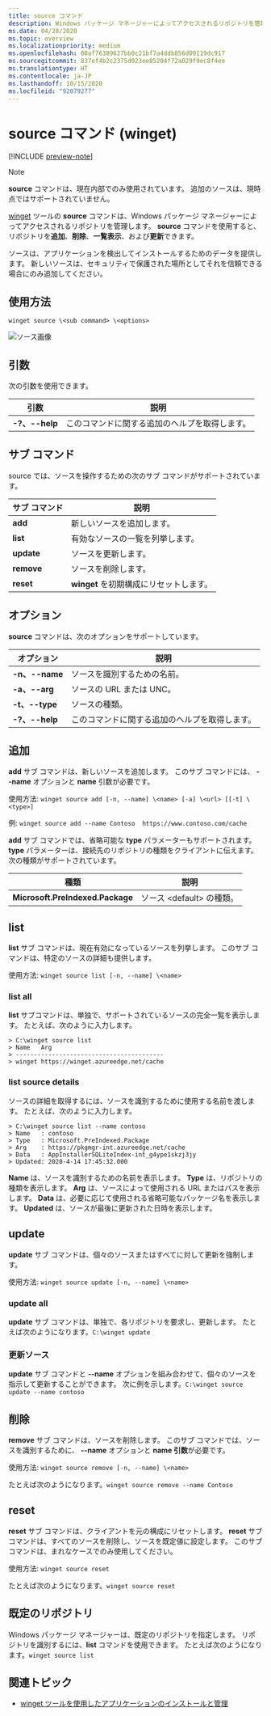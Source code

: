 ```yaml
---
title: source コマンド
description: Windows パッケージ マネージャーによってアクセスされるリポジトリを管理します。
ms.date: 04/28/2020
ms.topic: overview
ms.localizationpriority: medium
ms.openlocfilehash: 08af76389627bb8c21bf7a4ddb856d09119dc917
ms.sourcegitcommit: 837ef4b2c2375d023ee85204f72a029f9ec8f4ee
ms.translationtype: HT
ms.contentlocale: ja-JP
ms.lasthandoff: 10/15/2020
ms.locfileid: "92079277"
---
```

# <a name="source-command-winget"></a>source コマンド (winget)

[!INCLUDE [preview-note](../../includes/package-manager-preview.md)]

> [!NOTE]
> **source** コマンドは、現在内部でのみ使用されています。 追加のソースは、現時点ではサポートされていません。

[winget](index.md) ツールの **source** コマンドは、Windows パッケージ マネージャーによってアクセスされるリポジトリを管理します。 **source** コマンドを使用すると、リポジトリを**追加**、**削除**、**一覧表示**、および**更新**できます。

ソースは、アプリケーションを検出してインストールするためのデータを提供します。 新しいソースは、セキュリティで保護された場所としてそれを信頼できる場合にのみ追加してください。

## <a name="usage"></a>使用方法

`winget source \<sub command> \<options>`

![ソース画像](images\source.png)

## <a name="arguments"></a>引数

次の引数を使用できます。

| 引数  | 説明 |
|--------------|-------------|
| **-?、--help** |  このコマンドに関する追加のヘルプを取得します。 |

## <a name="sub-commands"></a>サブ コマンド

source では、ソースを操作するための次のサブ コマンドがサポートされています。

| サブ コマンド  | 説明 |
|--------------|-------------|
|  **add** |  新しいソースを追加します。 |
|  **list** | 有効なソースの一覧を列挙します。 |
|  **update** | ソースを更新します。 |
|  **remove** | ソースを削除します。 |
|  **reset** | **winget** を初期構成にリセットします。  |

## <a name="options"></a>オプション

**source** コマンドは、次のオプションをサポートしています。

| オプション  | 説明 |
|--------------|-------------|
|  **-n、--name** | ソースを識別するための名前。 |
|  **-a、--arg** | ソースの URL または UNC。 |
|  **-t、--type** | ソースの種類。 |
| **-?、--help** |  このコマンドに関する追加のヘルプを取得します。 |

## <a name="add"></a>追加

**add** サブ コマンドは、新しいソースを追加します。 このサブ コマンドには、 **--name** オプションと **name** 引数が必要です。

使用方法: `winget source add [-n, --name] \<name> [-a] \<url> [[-t] \<type>]`

例: `winget source add --name Contoso  https://www.contoso.com/cache`

**add** サブ コマンドでは、省略可能な **type** パラメーターもサポートされます。 **type** パラメーターは、接続先のリポジトリの種類をクライアントに伝えます。 次の種類がサポートされています。

| 種類  | 説明 |
|--------------|-------------|
| **Microsoft.PreIndexed.Package** | ソース \<default> の種類。 |

## <a name="list"></a>list

**list** サブ コマンドは、現在有効になっているソースを列挙します。 このサブ コマンドは、特定のソースの詳細も提供します。

使用方法: `winget source list [-n, --name] \<name>`

### <a name="list-all"></a>list all

**list** サブコマンドは、単独で、サポートされているソースの完全一覧を表示します。 たとえば、次のように入力します。

```CMD
> C:\winget source list
> Name   Arg
> -----------------------------------------
> winget https://winget.azureedge.net/cache

```

### <a name="list-source-details"></a>list source details

ソースの詳細を取得するには、ソースを識別するために使用する名前を渡します。 たとえば、次のように入力します。

```CMD
> C:\winget source list --name contoso  
> Name   : contoso  
> Type   : Microsoft.PreIndexed.Package  
> Arg    : https://pkgmgr-int.azureedge.net/cache  
> Data   : AppInstallerSQLiteIndex-int_g4ype1skzj3jy  
> Updated: 2020-4-14 17:45:32.000
```

**Name** は、ソースを識別するための名前を表示します。
**Type** は、リポジトリの種類を表示します。
**Arg** は、ソースによって使用される URL またはパスを表示します。
**Data** は、必要に応じて使用される省略可能なパッケージ名を表示します。
**Updated** は、ソースが最後に更新された日時を表示します。

## <a name="update"></a>update

**update** サブ コマンドは、個々のソースまたはすべてに対して更新を強制します。

使用方法: `winget source update [-n, --name] \<name>`

### <a name="update-all"></a>update all

**update** サブ コマンドは、単独で、各リポジトリを要求し、更新します。 たとえば次のようになります。`C:\winget update`

### <a name="update-source"></a>更新ソース

**update** サブ コマンドと **--name** オプションを組み合わせて、個々のソースを指示して更新することができます。 次に例を示します。`C:\winget source update --name contoso`

## <a name="remove"></a>削除

**remove** サブ コマンドは、ソースを削除します。 このサブ コマンドでは、ソースを識別するために、 **--name** オプションと **name 引数**が必要です。

使用方法: `winget source remove [-n, --name] \<name>`

たとえば次のようになります。`winget source remove --name Contoso`

## <a name="reset"></a>reset

**reset** サブ コマンドは、クライアントを元の構成にリセットします。 **reset** サブ コマンドは、すべてのソースを削除し、ソースを既定値に設定します。 このサブ コマンドは、まれなケースでのみ使用してください。

使用方法: `winget source reset`

たとえば次のようになります。`winget source reset`

## <a name="default-repository"></a>既定のリポジトリ

Windows パッケージ マネージャーは、既定のリポジトリを指定します。 リポジトリを識別するには、**list** コマンドを使用できます。 たとえば次のようになります。`winget source list`

## <a name="related-topics"></a>関連トピック

* [winget ツールを使用したアプリケーションのインストールと管理](index.md)
